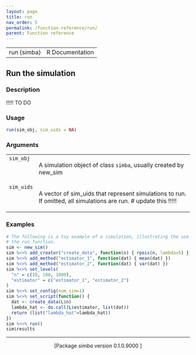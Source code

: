 ```yaml
---
layout: page
title: run 
nav_order: 5 
permalink: /function-reference/run/
parent: Function reference
---
```



<table width="100%" summary="page for run {simba}"><tr><td>run {simba}</td><td style="text-align: right;">R Documentation</td></tr></table>

<h2>Run the simulation</h2>

<h3>Description</h3>

<p>!!!!! TO DO
</p>


<h3>Usage</h3>

```R
run(sim_obj, sim_uids = NA)
```


<h3>Arguments</h3>

<table summary="R argblock">
<tr valign="top"><td><span style='font-family:&quot;SFMono-Regular&quot;,Menlo,Consolas,Monospace; font-size:0.85em'>sim_obj</span></td>
<td>
<p>A simulation object of class <span style='font-family:&quot;SFMono-Regular&quot;,Menlo,Consolas,Monospace; font-size:0.85em'>simba</span>, usually created by
new_sim</p>
</td></tr>
<tr valign="top"><td><span style='font-family:&quot;SFMono-Regular&quot;,Menlo,Consolas,Monospace; font-size:0.85em'>sim_uids</span></td>
<td>
<p>A vector of sim_uids that represent simulations to run. If
omitted, all simulations are run. # update this !!!!!</p>
</td></tr>
</table>


<h3>Examples</h3>

```R
# The following is a toy example of a simulation, illustrating the use of
# the run function.
sim <- new_sim()
sim %<>% add_creator("create_data", function(n) { rpois(n, lambda=5) })
sim %<>% add_method("estimator_1", function(dat) { mean(dat) })
sim %<>% add_method("estimator_2", function(dat) { var(dat) })
sim %<>% set_levels(
  "n" = c(10, 100, 1000),
  "estimator" = c("estimator_1", "estimator_2")
)
sim %<>% set_config(num_sim=1)
sim %<>% set_script(function() {
  dat <- create_data(L$n)
  lambda_hat <- do.call(L$estimator, list(dat))
  return (list("lambda_hat"=lambda_hat))
})
sim %<>% run()
sim$results
```

<hr /><div style="text-align: center;">[Package <em>simba</em> version 0.1.0.9000 ]</div>
